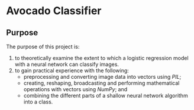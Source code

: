 # Avocado Classifier

## Purpose

The purpose of this project is: 
1. to theoretically examine the extent to which a logistic regression model with a neural network can classify images. 
2. to gain practical experience with the following: 
   - preprocessing and converting image data into vectors using *PIL*; 
   - creating, reshaping, broadcasting and performing mathematical operations with vectors using *NumPy*; and
   - combining the different parts of a shallow neural network algorithm into a class.

